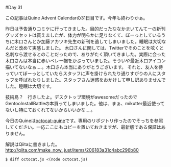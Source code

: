 #Day 31

この記事はQuine Advent Calendarの31日目です。今年も終わりかぁ。

昨日は予告通りコミケに行ってきました。目的だったななかまいてんてーの新刊グッズセットは買えましたが、体力が明らかに足りなくて、ぼーっとしているうちに木口さんとか加藤アカツキ先生の新刊を逃してしまいました。睡眠は大切なんだと改めて実感しました。
木口さんに関しては、Twitterでそのことを呟くと名刺なら渡せるとのことだったので、ありがたく頂いてきました。実際に会った木口さんは本当に赤いベレー帽をかぶっていました。そういや最近木口アイコン描いてないなぁ‥‥。木口さん本当にありがとうございます。
それと、友人を待っていてぼーっとしていたらスタッフに声を掛けられたり通りすがりの人にスタッフを呼ばれたりしました。スタッフさん迷惑をおかけして申し訳ありませんでした。睡眠は大切です。

技術島？　行きしたよ。デスクトップ環境がawesomeだったのでGentooInstallBattleの本買ってしまいました。他は、まぁ、mikutter最近使ってないし特にておくれてないからいいかな‥‥。

今日のQuineは[octocat-quine](https://github.com/MakeNowJust/octocat-quine)です。専用のリポジトリ作ったのでそっちを参照してください。一応ここにもコピーを置いておきますが、最新版である保証はありません。

解説はQiitaに書きました。<http://qiita.com/make_now_just/items/206183a31c4abc296b80>

```console
$ diff octocat.js <(node octocat.js)
```

